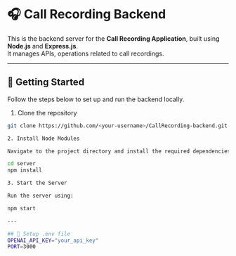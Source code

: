 # 🎧 Call Recording Backend

This is the backend server for the **Call Recording Application**, built using **Node.js** and **Express.js**.  
It manages APIs, operations related to call recordings.

---

## 🚀 Getting Started

Follow the steps below to set up and run the backend locally.

1. Clone the repository
```bash
git clone https://github.com/<your-username>/CallRecording-backend.git

2. Install Node Modules

Navigate to the project directory and install the required dependencies:

cd server
npm install

3. Start the Server

Run the server using:

npm start

---

## 🚀 Setup .env file
OPENAI_API_KEY="your_api_key"
PORT=3000
